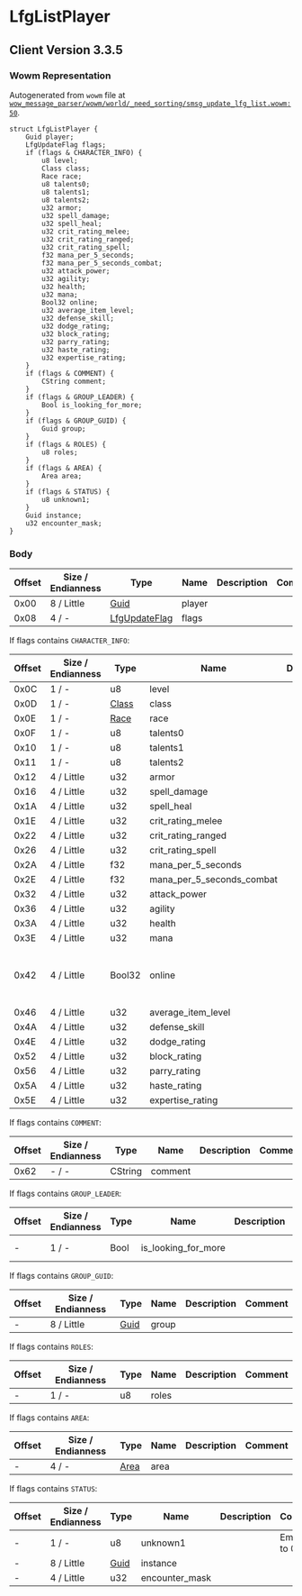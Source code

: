 # LfgListPlayer

## Client Version 3.3.5

### Wowm Representation

Autogenerated from `wowm` file at [`wow_message_parser/wowm/world/_need_sorting/smsg_update_lfg_list.wowm:50`](https://github.com/gtker/wow_messages/tree/main/wow_message_parser/wowm/world/_need_sorting/smsg_update_lfg_list.wowm#L50).
```rust,ignore
struct LfgListPlayer {
    Guid player;
    LfgUpdateFlag flags;
    if (flags & CHARACTER_INFO) {
        u8 level;
        Class class;
        Race race;
        u8 talents0;
        u8 talents1;
        u8 talents2;
        u32 armor;
        u32 spell_damage;
        u32 spell_heal;
        u32 crit_rating_melee;
        u32 crit_rating_ranged;
        u32 crit_rating_spell;
        f32 mana_per_5_seconds;
        f32 mana_per_5_seconds_combat;
        u32 attack_power;
        u32 agility;
        u32 health;
        u32 mana;
        Bool32 online;
        u32 average_item_level;
        u32 defense_skill;
        u32 dodge_rating;
        u32 block_rating;
        u32 parry_rating;
        u32 haste_rating;
        u32 expertise_rating;
    }
    if (flags & COMMENT) {
        CString comment;
    }
    if (flags & GROUP_LEADER) {
        Bool is_looking_for_more;
    }
    if (flags & GROUP_GUID) {
        Guid group;
    }
    if (flags & ROLES) {
        u8 roles;
    }
    if (flags & AREA) {
        Area area;
    }
    if (flags & STATUS) {
        u8 unknown1;
    }
    Guid instance;
    u32 encounter_mask;
}
```
### Body

| Offset | Size / Endianness | Type | Name | Description | Comment |
| ------ | ----------------- | ---- | ---- | ----------- | ------- |
| 0x00 | 8 / Little | [Guid](../spec/packed-guid.md) | player |  |  |
| 0x08 | 4 / - | [LfgUpdateFlag](lfgupdateflag.md) | flags |  |  |

If flags contains `CHARACTER_INFO`:

| Offset | Size / Endianness | Type | Name | Description | Comment |
| ------ | ----------------- | ---- | ---- | ----------- | ------- |
| 0x0C | 1 / - | u8 | level |  |  |
| 0x0D | 1 / - | [Class](class.md) | class |  |  |
| 0x0E | 1 / - | [Race](race.md) | race |  |  |
| 0x0F | 1 / - | u8 | talents0 |  |  |
| 0x10 | 1 / - | u8 | talents1 |  |  |
| 0x11 | 1 / - | u8 | talents2 |  |  |
| 0x12 | 4 / Little | u32 | armor |  |  |
| 0x16 | 4 / Little | u32 | spell_damage |  |  |
| 0x1A | 4 / Little | u32 | spell_heal |  |  |
| 0x1E | 4 / Little | u32 | crit_rating_melee |  |  |
| 0x22 | 4 / Little | u32 | crit_rating_ranged |  |  |
| 0x26 | 4 / Little | u32 | crit_rating_spell |  |  |
| 0x2A | 4 / Little | f32 | mana_per_5_seconds |  |  |
| 0x2E | 4 / Little | f32 | mana_per_5_seconds_combat |  |  |
| 0x32 | 4 / Little | u32 | attack_power |  |  |
| 0x36 | 4 / Little | u32 | agility |  |  |
| 0x3A | 4 / Little | u32 | health |  |  |
| 0x3E | 4 / Little | u32 | mana |  |  |
| 0x42 | 4 / Little | Bool32 | online |  | azerothcore: talentpoints, used as online/offline marker :D |
| 0x46 | 4 / Little | u32 | average_item_level |  |  |
| 0x4A | 4 / Little | u32 | defense_skill |  |  |
| 0x4E | 4 / Little | u32 | dodge_rating |  |  |
| 0x52 | 4 / Little | u32 | block_rating |  |  |
| 0x56 | 4 / Little | u32 | parry_rating |  |  |
| 0x5A | 4 / Little | u32 | haste_rating |  |  |
| 0x5E | 4 / Little | u32 | expertise_rating |  |  |

If flags contains `COMMENT`:

| Offset | Size / Endianness | Type | Name | Description | Comment |
| ------ | ----------------- | ---- | ---- | ----------- | ------- |
| 0x62 | - / - | CString | comment |  |  |

If flags contains `GROUP_LEADER`:

| Offset | Size / Endianness | Type | Name | Description | Comment |
| ------ | ----------------- | ---- | ---- | ----------- | ------- |
| - | 1 / - | Bool | is_looking_for_more |  | emu sets to true. |

If flags contains `GROUP_GUID`:

| Offset | Size / Endianness | Type | Name | Description | Comment |
| ------ | ----------------- | ---- | ---- | ----------- | ------- |
| - | 8 / Little | [Guid](../spec/packed-guid.md) | group |  |  |

If flags contains `ROLES`:

| Offset | Size / Endianness | Type | Name | Description | Comment |
| ------ | ----------------- | ---- | ---- | ----------- | ------- |
| - | 1 / - | u8 | roles |  |  |

If flags contains `AREA`:

| Offset | Size / Endianness | Type | Name | Description | Comment |
| ------ | ----------------- | ---- | ---- | ----------- | ------- |
| - | 4 / - | [Area](area.md) | area |  |  |

If flags contains `STATUS`:

| Offset | Size / Endianness | Type | Name | Description | Comment |
| ------ | ----------------- | ---- | ---- | ----------- | ------- |
| - | 1 / - | u8 | unknown1 |  | Emus set to 0. |
| - | 8 / Little | [Guid](../spec/packed-guid.md) | instance |  |  |
| - | 4 / Little | u32 | encounter_mask |  |  |

